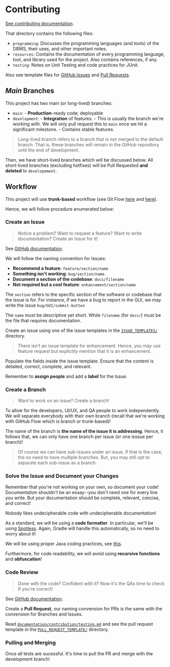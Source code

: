 # Contributing

[See contributing documentation](https://github.com/CSSWENGS18Group9/DB-Poultry/tree/main/docs/contributing).

That directory contains the following files:

- `programming`: Discusses the programming languages (and tools) of the DBMS, their uses, and other important notes.
- `resources`: Contains the documentation of every programming language, tool, and library used for the project. Also contains references, if any.
- `testing`: Notes on Unit Testing and code practices for JUnit.

Also see template files for [GitHub Issues](https://github.com/CSSWENGS18Group9/DB-Poultry/tree/main/.github/ISSUE_TEMPLATE) and [Pull Requests](https://github.com/CSSWENGS18Group9/DB-Poultry/tree/main/.github/PULL_REQUEST_TEMPLATE).

## _Main_ Branches

This project has two main (or long-lived) branches:
- `main`:
        - **Production**-ready code; deployable
- `development`:
        - **Integration** of features.
        - This is usually the branch we're working with. We will only pull request this to `main` once we hit a significant milestone.
        - Contains stable features.

> Long-lived branch refers to a branch that is not merged to the default branch. That is, these branches will remain in the GitHub repository until the end of development.

Then, we have short-lived branches which will be discussed below. All short-lived branches (excluding hotfixes) will be Pull Requested **and deleted** to `developement`.

## Workflow

This project will use **trunk-based** workflow (see Git Flow [here](https://www.atlassian.com/git/tutorials/comparing-workflows/gitflow-workflow) and [here](https://docs.github.com/en/get-started/using-github/github-flow)).

Hence, we will follow procedure enumerated below:

### Create an Issue

> Notice a problem? Want to request a feature? Want to write documentation? Create an Issue for it!


See [GitHub documentation](https://docs.github.com/issues).

We will follow the naming convention for Issues:
- **Recommend a feature**: `feature/section/name`
- **Something isn't working**: `bug/section/name`
- **Document a section of the codebase**: `docs/filename`
- **Not required but a cool feature**: `enhancement/section/name`

The `section` refers to the specific section of the software or codebase that the issue is for. For instance, if we have a bug to report in the GUI, we may write the issue `bug/GUI/submit-button`

The `name` must be descriptive yet short. While `filename` (for `docs/`) must be the file that requires documentation.

Create an issue using one of the issue templates in the [`ISSUE_TEMPLATES/`](https://github.com/CSSWENGS18Group9/DB-Poultry/tree/main/.github/PULL_REQUEST_TEMPLATE) directory. 

> There isn't an issue template for enhancement. Hence, you may use feature request but explicitly mention that it is an enhancement.

Populate the fields inside the issue template. Ensure that the content is detailed, correct, complete, and relevant.

Remember to **assign people** and add a **label** for the Issue.

### Create a Branch

> Want to work on an issue? Create a branch!

To allow for the developers, UI/UX, and QA people to work independently. We will separate everybody with their own branch (recall that we're working with GitHub Flow which is branch or trunk-based)!

The name of the branch is **the name of the issue it is addressing**. Hence, it follows that, we can only have one branch per issue (or one isssue per branch)!

> Of course we can have sub-issues under an issue. If that is the case, the no need to have multiple branches. But, you may still opt to separate each sub-issue as a branch.

### Solve the Issue and Document your Changes

Remember that you're not working on your own, so document your code! Documentation shouldn't be an essay--you don't need one for every line you write. But your documentation should be complete, relevant, concise, and correct!

Nobody likes undecipherable code with undecipherable documentation!

As a standard, we will be using a **code formatter**. In particular, we'll be using [Spotless](https://github.com/diffplug/spotless). Again, Gradle will handle this automatically, so no need to worry about it!

We will be using proper Java coding practices, see [this](https://blog.jetbrains.com/idea/2024/02/java-best-practices/).

Furthermore, for code readability, we will avoid using **recursive functions** and **obfuscation**!

### Code Review

> Done with the code? Confident with it? Now it's the QAs time to check if you're correct!

See [GitHub documentation](https://docs.github.com/en/pull-requests).

Create a **Pull Request**, our naming convension for PRs is the same with the convension for Branches and Issues.

Read [`documentation/contribution/testing.md`](https://github.com/CSSWENGS18Group9/DB-Poultry/blob/main/docs/contributing/testing.md) and see the pull request template in the [`PULL_REQUEST_TEMPLATE/`](https://github.com/CSSWENGS18Group9/DB-Poultry/blob/main/.github/PULL_REQUEST_TEMPLATE/pull_request.md) directory.

### Pulling and Merging

Once all tests are sucessful. It's time to pull the PR and merge with the development branch!
